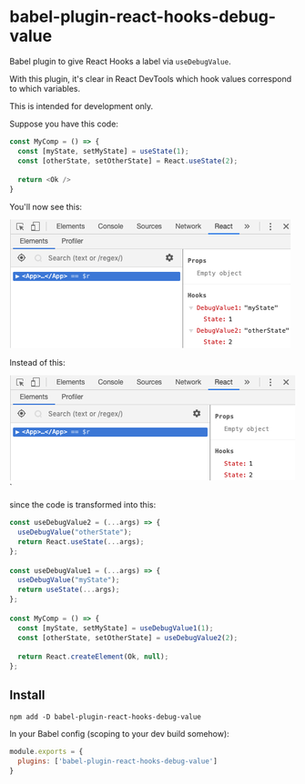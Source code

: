 # babel-plugin-react-hooks-debug-value
Babel plugin to give React Hooks a label via `useDebugValue`.

With this plugin, it's clear in React DevTools which hook values correspond to which variables.

This is intended for development only.

Suppose you have this code:

```js
const MyComp = () => {
  const [myState, setMyState] = useState(1);
  const [otherState, setOtherState] = React.useState(2);

  return <Ok />
}
```

You'll now see this:

![after](./img/after.png)

Instead of this:

![before](./img/before.png)
`

since the code is transformed into this:

```js
const useDebugValue2 = (...args) => {
  useDebugValue("otherState");
  return React.useState(...args);
};

const useDebugValue1 = (...args) => {
  useDebugValue("myState");
  return useState(...args);
};

const MyComp = () => {
  const [myState, setMyState] = useDebugValue1(1);
  const [otherState, setOtherState] = useDebugValue2(2);

  return React.createElement(Ok, null);
};
```

## Install

```console
npm add -D babel-plugin-react-hooks-debug-value
```

In your Babel config (scoping to your dev build somehow):

```js
module.exports = {
  plugins: ['babel-plugin-react-hooks-debug-value']
}
```
